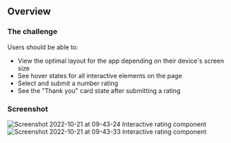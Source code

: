 ## Overview

### The challenge

Users should be able to:

- View the optimal layout for the app depending on their device's screen size
- See hover states for all interactive elements on the page
- Select and submit a number rating
- See the "Thank you" card state after submitting a rating

### Screenshot


![Screenshot 2022-10-21 at 09-43-24 Interactive rating component](https://user-images.githubusercontent.com/106669781/220875273-18a446a6-3bee-463d-a674-089cfd1ddd25.png)
![Screenshot 2022-10-21 at 09-43-33 Interactive rating component](https://user-images.githubusercontent.com/106669781/220875294-7a524f47-3460-4403-ab24-3dae17aa0ebd.png)
